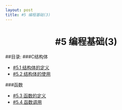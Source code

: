 ```yaml
---
layout: post
title: #5 编程基础(3)
---
```

<h1 style="text-align:center">#5 编程基础(3)</h1>
##目录:
###C结构体
<ul>
<li> <a href="/post/05/5.1.html">#5.1 结构体的定义</a> </li>
<li> <a href="/post/05/5.2.html">#5.2 结构体的使用</a> </li>
</ul>
###函数
<ul>
<li> <a href="/post/05/5.3.html">#5.3 函数的定义</a> </li>
<li> <a href="/post/05/5.4.html">#5.4 函数调用</a> </li>
</ul>

